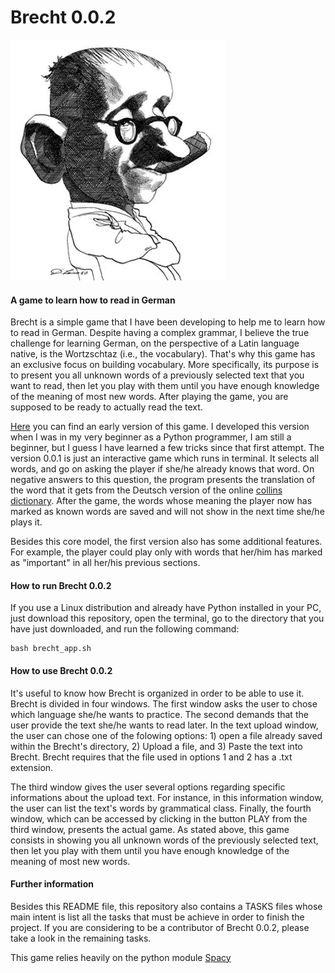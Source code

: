 # Brecht 0.0.2


![alt text](https://github.com/lucascr91/brecht_0.0.2/blob/master/brecht_drawing.jpg?raw=true)
#### A game to learn how to read in German


Brecht is a simple game that I have been developing to help me to learn how to read in German. Despite having a complex grammar, I believe the true challenge for learning German, on the perspective of a Latin language native, is the Wortzschtaz (i.e., the vocabulary). That's why this game has an exclusive focus on building vocabulary. More specifically, its purpose is to present you all unknown words of a previously selected text that you want to read, then let you play with them until you have enough knowledge of the meaning of most new words. After playing the game, you are supposed to be ready to actually read the text.
 
[Here](https://github.com/lucascr91/brecht_0.0.1) you can find an early version of this game. I developed this version when I was in my very beginner as a Python programmer, I am still a beginner, but I guess I have learned a few tricks since that first attempt. The version 0.0.1 is just an interactive game which runs in terminal. It selects all words, and go on asking the player if she/he already knows that word. On negative answers to this question, the program presents the translation of the word that it gets from the Deutsch version of the online [collins dictionary](https://www.collinsdictionary.com/dictionary/english-german). After the game, the words whose meaning the player now has marked as known words are saved and will not show in the next time she/he plays it.

Besides this core model, the first version also has some additional features. For example, the player could play only with words that her/him has marked as "important" in all her/his previous sections.

#### How to run Brecht 0.0.2

If you use a Linux distribution and already have Python installed in your PC, just download this repository, open the terminal, go to the directory that you have just downloaded, and run the following command:

```
bash brecht_app.sh
```



#### How to use Brecht 0.0.2

It's useful to know how Brecht is organized in order to be able to use it. Brecht is divided in four windows. The first window asks the user to chose which language she/he wants to practice. The second demands that the user provide the text she/he wants to read later. In the text upload window, the user can chose one of the folowing options: 1) open a file already saved within the Brecht's directory, 2) Upload a file, and 3) Paste the text into Brecht. Brecht requires that the file used in options 1 and 2 has a .txt extension.

The third window gives the user several options regarding specific informations about the upload text. For instance, in this information window, the user can list the text's words by grammatical class. Finally, the fourth window, which can be accessed by clicking in the button PLAY from the third window, presents the actual game. As stated above, this game consists in showing you all unknown words of the previously selected text, then let you play with them until you have enough knowledge of the meaning of most new words.


#### Further information

Besides this README file, this repository also contains a TASKS files whose main intent is list all the tasks that must be achieve in order to finish the project. If you are considering to be a contributor of Brecht 0.0.2, please take a look in the remaining tasks.

This game relies heavily on the python module [Spacy](https://spacy.io/)
